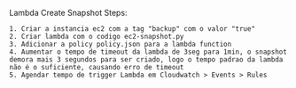 Lambda Create Snapshot Steps:

    1. Criar a instancia ec2 com a tag "backup" com o valor "true" 
    2. Criar lambda com o codigo ec2-snapshot.py
    3. Adicionar a policy policy.json para a lambda function 
    4. Aumentar o tempo de timeout da lambda de 3seg para 1min, o snapshot demora mais 3 segundos para ser criado, logo o tempo padrao da lambda não é o suficiente, causando erro de timeout
    5. Agendar tempo de trigger Lambda em Cloudwatch > Events > Rules 

